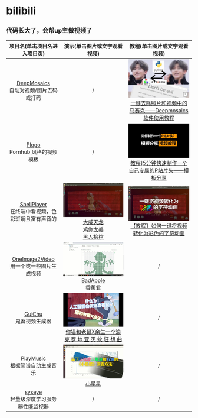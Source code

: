 # bilibili
### 代码长大了，会帮up主做视频了<br>

|                 项目名(单击项目名进入项目页)                 |                 演示(单击图片或文字观看视频)                 |                 教程(单击图片或文字观看视频)                 |
| :----------------------------------------------------------: | :----------------------------------------------------------: | :----------------------------------------------------------: |
| [DeepMosaics](https://github.com/HypoX64/DeepMosaics)<br>自动对视频/图片去码或打码 |                              /                               | [![image](./imgs/DeepMosaics.jpg)](https://www.bilibili.com/video/BV1LJ411c7Hg)<br>[一键去除照片和视频中的马赛克——Deepmosaics软件使用教程](https://www.bilibili.com/video/BV1LJ411c7Hg) |
| [Plogo](https://github.com/HypoX64/Plogo)<br>Pornhub 风格的视频模板 |                              /                               | [![image](./imgs/Plogo.jpg)](https://www.bilibili.com/video/BV1gC4y1p7gC)<br>[教程\]5分钟快速制作一个自己专属的P站片头——模板分享](https://www.bilibili.com/video/BV1gC4y1p7gC) |
| [ShellPlayer](https://github.com/HypoX64/ShellPlayer)<br>在终端中看视频，色彩斑斓且富有声音的 | [![image](./imgs/ShellPlayer_大威天龙.jpg)](https://www.bilibili.com/video/BV1dT4y1u76w)<br>[大威天龙](https://www.bilibili.com/video/BV1dT4y1u76w)<br>[鸡你太美](https://www.bilibili.com/video/BV1Ag4y1z7BB)<br>[黑人抬棺](https://www.bilibili.com/video/BV16V411C7xy) | [![image](./imgs/ShellPlayer_教程.jpg)](https://www.bilibili.com/video/BV18V411r7U1)<br>[【教程】如何一键将视频转化为彩色的字符动画](https://www.bilibili.com/video/BV18V411r7U1) |
| [OneImage2Video](https://github.com/HypoX64/bilibili/tree/master/OneImage2Video)<br>用一个或一些图片生成视频 | [![image](./imgs/OneImage2Video_badapple.jpg)](https://www.bilibili.com/video/BV1dT4y1u76w)<br>[BadApple](https://www.bilibili.com/video/BV1w54y1z72s)<br>[香蕉君](https://www.bilibili.com/video/BV1Vg4y1v7s) |                              /                               |
| [GuiChu](https://github.com/HypoX64/GuiChu)<br>鬼畜视频生成器 | [![image](./imgs/GuiChu_余生一个浪.jpg)](https://www.bilibili.com/video/BV1c54y1Q7RG)[你猫和老鼠X余生一个浪](https://www.bilibili.com/video/BV1c54y1Q7RG)<br>[克 罗 地 亚 灭 蚊 狂 想 曲](https://www.bilibili.com/video/BV1ft4y1X7q6) |                              /                               |
|  [PlayMusic](./PlayMusic/README.md)<br>根据简谱自动生成音乐  | [![image](./imgs/PlayMusic_小星星.jpg)](https://www.bilibili.com/video/BV1Dv411z7H1)<br>[小星星](https://www.bilibili.com/video/BV1Dv411z7H1) |                              /                               |
| [syseye](https://github.com/HypoX64/syseye)<br>轻量级深度学习服务器性能监视器 |                              /                               |                              /                               |

